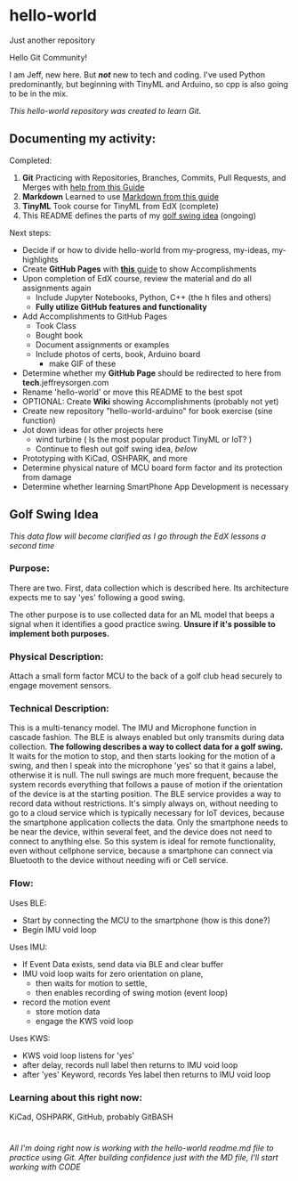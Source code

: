 # hello-world
Just another repository

Hello Git Community!

I am Jeff, new here. But __*not*__ new to tech and coding. I've used Python predominantly, but beginning with TinyML and Arduino, so cpp is also going to be in the mix.

*This hello-world repository was created to learn Git.*

## Documenting my activity:

Completed:

1. **Git** Practicing with Repositories, Branches, Commits, Pull Requests, and Merges with [help from this Guide](https://guides.github.com/activities/hello-world/)
2. **Markdown** Learned to use [Markdown from this guide](https://guides.github.com/features/mastering-markdown/)
3. **TinyML** Took course for TinyML from EdX (complete)
1. This README defines the parts of my [golf swing idea](https://github.com/jeffreysorgen/hello-world/blob/main/README.md#golf-swing-idea) (ongoing)

Next steps:
* Decide if or how to divide hello-world from my-progress, my-ideas, my-highlights
* Create **GitHub Pages** with [**this** guide](https://guides.github.com/features/pages/) to show Accomplishments
* Upon completion of EdX course, review the material and do all assignments again
  - Include Jupyter Notebooks, Python, C++ (the h files and others)
  - **Fully utilize GitHub features and functionality**
* Add Accomplishments to GitHub Pages
  * Took Class
  * Bought book
  * Document assignments or examples
  * Include photos of certs, book, Arduino board
    * make GIF of these
* Determine whether my **GitHub Page** should be redirected to here from **tech**.jeffreysorgen.com 
* Rename 'hello-world' or move this README to the best spot
* OPTIONAL: Create **Wiki** showing Accomplishments (probably not yet)
* Create new repository "hello-world-arduino" for book exercise (sine function)
* Jot down ideas for other projects here
  * wind turbine ( Is the most popular product TinyML or IoT? )
  * Continue to flesh out golf swing idea, _below_
* Prototyping with KiCad, OSHPARK, and more
* Determine physical nature of MCU board form factor and its protection from damage
* Determine whether learning SmartPhone App Development is necessary

## Golf Swing Idea

_This data flow will become clarified as I go through the EdX lessons a second time_

### Purpose:

There are two. First, data collection which is described here. Its architecture expects me to say 'yes' following a good swing. 

The other purpose is to use collected data for an ML model that beeps a signal when it identifies a good practice swing. **Unsure if it's possible to implement both purposes.**

### Physical Description:

Attach a small form factor MCU to the back of a golf club head securely to engage movement sensors.

### Technical Description:

This is a multi-tenancy model. The IMU and Microphone function in cascade fashion. The BLE is always enabled but only transmits during data collection. 
**The following describes a way to collect data for a golf swing.** 
It waits for the motion to stop, and then starts looking for the motion of a swing, and then I speak into the microphone 'yes' so that it gains a label, otherwise it is null. 
The null swings are much more frequent, because the system records everything that follows a pause of motion if the orientation of the device is at the starting position.
The BLE service provides a way to record data without restrictions. It's simply always on, without needing to go to a cloud service which is typically necessary for IoT devices, because the smartphone application collects the data. Only the smartphone needs to be near the device, within several feet, and the device does not need to connect to anything else. So this system is ideal for remote functionality, even without cellphone service, because a smartphone can connect via Bluetooth to the device without needing wifi or Cell service.

### Flow:

Uses BLE:
- Start by connecting the MCU to the smartphone (how is this done?)
- Begin IMU void loop

Uses IMU:
- If Event Data exists, send data via BLE and clear buffer
- IMU void loop waits for zero orientation on plane, 
  * then waits for motion to settle, 
  * then enables recording of swing motion (event loop) 
- record the motion event
  * store motion data
  * engage the KWS void loop 

Uses KWS:
- KWS void loop listens for 'yes'
- after delay, records null label then returns to IMU void loop
- after 'yes' Keyword, records Yes label then returns to IMU void loop



### Learning about this right now:
KiCad, OSHPARK, GitHub, probably GitBASH

#
*All I'm doing right now is working with the hello-world readme.md file to practice using Git. After building confidence just with the MD file, I'll start working with CODE*
